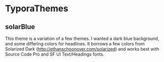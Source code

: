 # TyporaThemes

## solarBlue

This theme is a variation of a few themes. I wanted a dark blue background, and some differing colors for headlines. It borrows a few colors from Solarized Dark (http://ethanschoonover.com/solarized) and works best with Source Code Pro and SF UI Text/Headings fonts.
